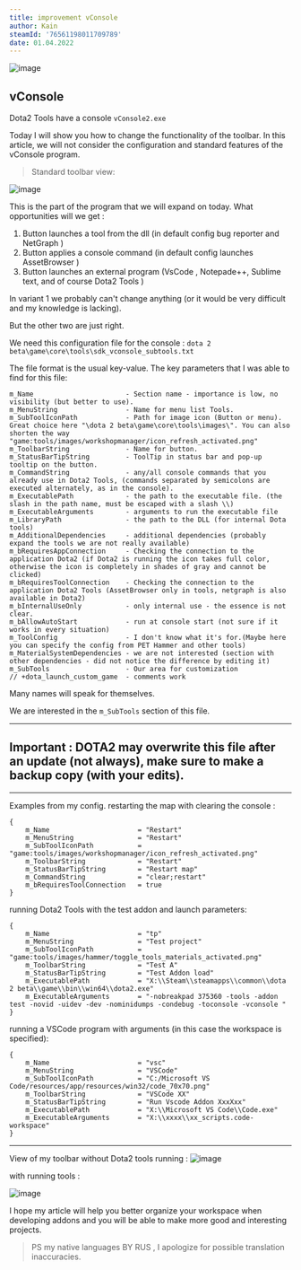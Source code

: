 ```yaml
---
title: improvement vConsole
author: Kain
steamId: '76561198011709789'
date: 01.04.2022
---
```

![image](https://user-images.githubusercontent.com/10133995/161300706-3c459c3d-7b77-4bd7-bdeb-fb50088c770b.png)
 ## vConsole
Dota2 Tools have a console `vConsole2.exe`
 
 Today I will show you how to change the functionality of the toolbar. In this article, we will not consider the configuration and standard features of the vConsole program.

> Standard toolbar view:

![image](https://user-images.githubusercontent.com/10133995/161326263-72f17b21-3705-4b31-a4d5-86c56e755c7e.png)

This is the part of the program that we will expand on today.
What opportunities will we get :

1) Button launches a tool from the dll (in default config bug reporter and NetGraph )
1) Button applies a console command (in default config launches AssetBrowser )
1) Button launches an external program (VsCode , Notepade++, Sublime text, and of course Dota2 Tools )

In variant 1 we probably can't change anything (or it would be very difficult and my knowledge is lacking).

But the other two are just right.

We need this configuration file for the console :
`dota 2 beta\game\core\tools\sdk_vconsole_subtools.txt`

The file format is the usual key-value. The key parameters that I was able to find for this file:

```
m_Name                       - Section name - importance is low, no visibility (but better to use).
m_MenuString                 - Name for menu list Tools.
m_SubToolIconPath            - Path for image icon (Button or menu). Great choice here "\dota 2 beta\game\core\tools\images\". You can also shorten the way "game:tools/images/workshopmanager/icon_refresh_activated.png"
m_ToolbarString              - Name for button.
m_StatusBarTipString         - ToolTip in status bar and pop-up tooltip on the button.
m_CommandString              - any/all console commands that you already use in Dota2 Tools, (commands separated by semicolons are executed alternately, as in the console).
m_ExecutablePath             - the path to the executable file. (the slash in the path name, must be escaped with a slash \\)
m_ExecutableArguments        - arguments to run the executable file
m_LibraryPath                - the path to the DLL (for internal Dota tools)
m_AdditionalDependencies     - additional dependencies (probably expand the tools we are not really available)
m_bRequiresAppConnection     - Checking the connection to the application Dota2 (if Dota2 is running the icon takes full color, otherwise the icon is completely in shades of gray and cannot be clicked) 
m_bRequiresToolConnection    - Checking the connection to the application Dota2 Tools (AssetBrowser only in tools, netgraph is also available in Dota2)
m_bInternalUseOnly           - only internal use - the essence is not clear.
m_bAllowAutoStart            - run at console start (not sure if it works in every situation)
m_ToolConfig                 - I don't know what it's for.(Maybe here you can specify the config from PET Hammer and other tools)
m_MaterialSystemDependencies - we are not interested (section with other dependencies - did not notice the difference by editing it)
m_SubTools                   - Our area for customization
// +dota_launch_custom_game  - comments work
```
Many names will speak for themselves.

We are interested in the `m_SubTools` section of this file.

***
## **__Important : DOTA2 may overwrite this file after an update (not always), make sure to make a backup copy (with your edits).__**
***

Examples from my config.
restarting the map with clearing the console :
```
{
    m_Name                      = "Restart" 
    m_MenuString                = "Restart"
    m_SubToolIconPath           = "game:tools/images/workshopmanager/icon_refresh_activated.png"
    m_ToolbarString             = "Restart"
    m_StatusBarTipString        = "Restart map"
    m_CommandString             = "clear;restart"
    m_bRequiresToolConnection   = true
}
```

running Dota2 Tools with the test addon and launch parameters:
```
{
    m_Name                      = "tp"
    m_MenuString                = "Test project"
    m_SubToolIconPath           = "game:tools/images/hammer/toggle_tools_materials_activated.png"
    m_ToolbarString             = "Test A"
    m_StatusBarTipString        = "Test Addon load"
    m_ExecutablePath            = "X:\\Steam\\steamapps\\common\\dota 2 beta\\game\\bin\\win64\\dota2.exe"
    m_ExecutableArguments       = "-nobreakpad 375360 -tools -addon test -novid -uidev -dev -nominidumps -condebug -toconsole -vconsole "
}
```
running a VSCode program with arguments (in this case the workspace is specified):
```
{
    m_Name                      = "vsc"
    m_MenuString                = "VSCode"
    m_SubToolIconPath           = "C:/Microsoft VS Code/resources/app/resources/win32/code_70x70.png"
    m_ToolbarString             = "VSCode XX"
    m_StatusBarTipString        = "Run Vscode Addon XxxXxx"
    m_ExecutablePath            = "X:\\Microsoft VS Code\\Code.exe"
    m_ExecutableArguments       = "X:\\xxxx\\xx_scripts.code-workspace"
}
```

***
View of my toolbar without Dota2 tools running :
![image](https://user-images.githubusercontent.com/10133995/161332560-dc591d40-9355-4829-b938-2656695a37b3.png)

with running tools :

![image](https://user-images.githubusercontent.com/10133995/161332622-a3009068-80e4-4247-88d2-67927a9b439c.png)

I hope my article will help you better organize your workspace when developing addons and you will be able to make more good and interesting projects.
> PS my native languages BY RUS , I apologize for possible translation inaccuracies.
